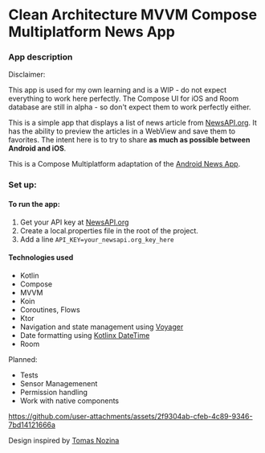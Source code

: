 # Clean Architecture MVVM Compose Multiplatform News App

### App description

Disclaimer: 

This app is used for my own learning and is a WIP - do not expect everything to work here perfectly.
The Compose UI for iOS and Room database are still in alpha - so don't expect them to work perfectly either.

This is a simple app that displays a list of news article from [NewsAPI.org](https://newsapi.org/).
It has the ability to preview the articles in a WebView and save them to favorites.
The intent here is to try to share **as much as possible between Android and iOS**.

This is a Compose Multiplatform adaptation of the [Android News App](https://github.com/nsmirosh/NewsApp). 

### Set up:

#### To run the app:
1. Get your API key at [NewsAPI.org](https://newsapi.org/)
2. Create a local.properties file in the root of the project.
3. Add a line `API_KEY=your_newsapi.org_key_here`

#### Technologies used

- Kotlin
- Compose
- MVVM 
- Koin
- Coroutines, Flows
- Ktor
- Navigation and state management using [Voyager](https://voyager.adriel.cafe/)
- Date formatting using [Kotlinx DateTime](https://github.com/Kotlin/kotlinx-datetime)
- Room

Planned: 

- Tests
- Sensor Managemenent
- Permission handling
- Work with native components

https://github.com/user-attachments/assets/2f9304ab-cfeb-4c89-9346-7bd14121666a

Design inspired by [Tomas Nozina](https://dribbble.com/shots/15246621-Denn-k-N-News-App)
